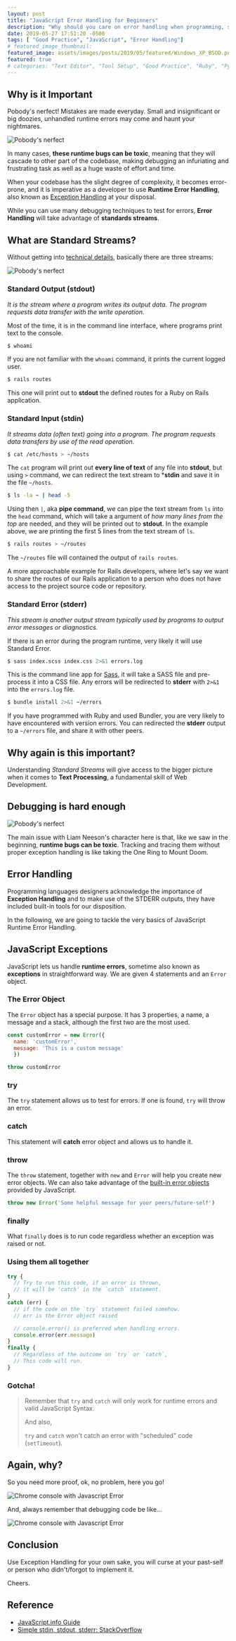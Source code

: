 ```yaml
---
layout: post
title: "JavaScript Error Handling for Beginners"
description: "Why should you care on error handling when programming, specially with JavaScript"
date: 2019-05-27 17:51:20 -0500
tags: [ "Good Practice", "JavaScript", "Error Handling"]
# featured_image_thumbnail:
featured_image: assets/images/posts/2019/05/featured/Windows_XP_BSOD.png
featured: true
# categories: "Text Editor", "Tool Setup", "Good Practice", "Ruby", "Python", "Vim", "Atom"
---
```


## Why is it Important
Pobody's nerfect! Mistakes are made everyday. Small and insignificant or big
doozies, unhandled runtime errors may come and haunt your nightmares.

![Pobody's nerfect](https://media.giphy.com/media/xT9IgH6tFP7dNVrQAw/giphy.gif)

In many cases, **these runtime bugs can be toxic**, meaning that they will
cascade to other part of the codebase, making debugging an infuriating and
frustrating task as well as a huge waste of effort and time.

When your codebase has the slight degree of complexity, it becomes
error-prone, and it is imperative as a developer to use **Runtime Error
Handling**, also known as [Exception
Handling](https://en.wikipedia.org/wiki/Exception_handling) at your disposal.

While you can use many debugging techniques to test for errors, **Error
Handling** will take advantage of **standards streams**.

## What are Standard Streams?
Without getting into [technical
details](https://en.wikipedia.org/wiki/Standard_streams), basically there are
three streams:

![Pobody's nerfect](/assets/images/posts/2019/05/Stdstreams-notitle.svg)

### Standard Output (stdout)
*It is the stream where a program writes its output data. The program
requests data transfer with the write operation.*

Most of the time, it is in the command line interface, where programs print
text to the console.

```bash
$ whoami
```

If you are not familiar with the `whoami` command, it prints the current
logged user.

```bash
$ rails routes
```

This one will print out to **stdout** the defined routes for a Ruby on Rails
application.

### Standard Input (stdin)
*It streams data (often text) going into a program. The program requests
data transfers by use of the read operation.*

```bash
$ cat /etc/hosts > ~/hosts
```

The `cat` program will print out **every line of text** of any file into
**stdout**, but using `>` command, we can redirect the text stream to
***stdin** and save it in the file `~/hosts`.

```bash
$ ls -la ~ | head -5
```

Using then `|`, aka **pipe command**, we can pipe the text stream from `ls`
into the `head` command, which will take a argument of *how many lines from
the top* are needed, and they will be printed out to **stdout**. In the
example above, we are printing the first 5 lines from the text stream of
`ls`.

```bash
$ rails routes > ~/routes
```

The `~/routes` file will contained the output of `rails routes`.

A more approachable example for Rails developers, where let's say we want to
share the routes of our Rails application to a person who does not have
access to the project source code or repository.

### Standard Error (stderr)
*This stream is another output stream typically used by programs to output
error messages or diagnostics.*

If there is an error during the program runtime, very likely it will use
Standard Error.

```bash
$ sass index.scss index.css 2>&1 errors.log
```

This is the command line app for [Sass](https://sass-lang.com), it will take
a SASS file and pre-process it into a CSS file. Any errors will be redirected
to **stderr** with `2>&1` into the `errors.log` file.

```bash
$ bundle install 2>&1 ~/errors
```

If you have programmed with Ruby and used Bundler, you are very likely to
have encountered with version errors. You can redirected the **stderr**
output to a `~/errors` file, and share it with other peers.

## Why again is this important?

Understanding *Standard Streams* will give access to the bigger picture when
it comes to **Text Processing**, a fundamental skill of Web Development.

## Debugging is hard enough
![Pobody's nerfect](/assets/images/posts/2019/05/taken_meme.png)

The main issue with Liam Neeson's character here is that, like we saw in the
beginning, **runtime bugs can be toxic**. Tracking and tracing them without
proper exception handling is like taking the One Ring to Mount Doom.

## Error Handling

Programming languages designers acknowledge the importance of **Exception
Handling** and to make use of the STDERR outputs, they have included built-in
tools for our disposition.

In the following, we are going to tackle the very basics of JavaScript
Runtime Error Handling.


<!-- ![Pobody's nerfect](http://www.quickmeme.com/img/f7/f7bcb1766f25c4190cd9cad4e2fcb23975e316235107f6f45cfa9276f16f3e87.jpg) -->

## JavaScript Exceptions

JavaScript lets us handle **runtime errors**, sometime also known as
**exceptions** in straightforward way. We are given 4 statements and an
`Error` object.

### The Error Object

The `Error` object has a special purpose. It has 3 properties, a name, a
message and a stack, although the first two are the most used.

```javascript
const customError = new Error({
  name: 'customError',
  message: 'This is a custom message'
  })

throw customError
```

### try

The `try` statement allows us to test for errors. If one is found, `try` will
throw an error.

### catch

This statement will **catch** error object and allows us to handle it.

### throw

The `throw` statement, together with `new` and `Error` will help you create
new error objects. We can also take advantage of the [built-in error
objects](https://developer.mozilla.org/en-US/docs/Web/JavaScript/Reference/Global_Objects/Error)
provided by JavaScript.

```javascript
throw new Error('Some helpful message for your peers/future-self')
```

### finally

What `finally` does is to run code regardless whether an exception was raised or not.

### Using them all together

```javascript
try {
  // Try to run this code, if an error is thrown,
  // it will be 'catch' in the `catch` statement.
}
catch (err) {
  // if the code on the `try` statement failed somehow.
  // err is the Error object raised

  // console.error() is preferred when handling errors.
  console.error(err.message)
}
finally {
  // Regardless of the outcome on `try` or `catch`,
  // This code will run.
}
```

### Gotcha!

> Remember that `try` and `catch` will only work for runtime errors and valid JavaScript Syntax.
>
> And also,
>
> `try` and `catch` won't catch an error with "scheduled" code (`setTimeout`).

## Again, why?

So you need more proof, ok, no problem, here you go!

![Chrome console with Javascript Error](/assets/images/posts/2019/05/js_console_error.png)

And, always remember that debugging code be like...

![Chrome console with Javascript Error](/assets/images/posts/2019/05/debugging_murder.jpg)

## Conclusion

Use Exception Handling for your own sake, you will curse at your past-self or
person who didn't/forgot to implement it.

Cheers.

## Reference

- [JavaScript.info Guide](https://javascript.info/try-catch)
- [Simple stdin, stdout, stderr: StackOverflow](https://stackoverflow.com/questions/3385201/confused-about-stdin-stdout-and-stderr)

